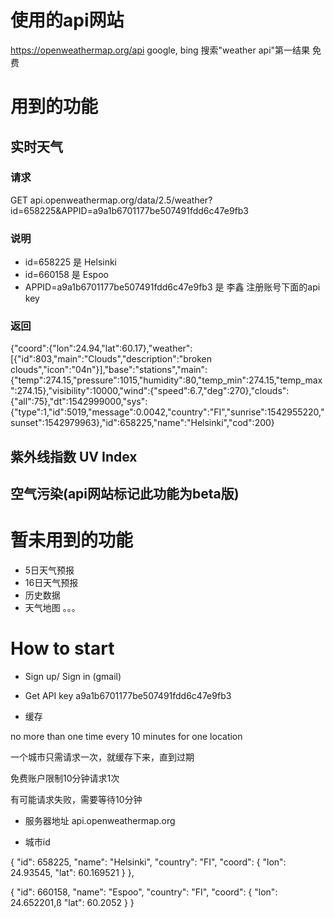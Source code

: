 # 使用的api网站

https://openweathermap.org/api
google, bing 搜索"weather api"第一结果
免费

# 用到的功能

## 实时天气

### 请求
GET api.openweathermap.org/data/2.5/weather?id=658225&APPID=a9a1b6701177be507491fdd6c47e9fb3

### 说明
- id=658225 是 Helsinki
- id=660158 是 Espoo
- APPID=a9a1b6701177be507491fdd6c47e9fb3 是 李鑫 注册账号下面的api key

### 返回
{"coord":{"lon":24.94,"lat":60.17},"weather":[{"id":803,"main":"Clouds","description":"broken clouds","icon":"04n"}],"base":"stations","main":{"temp":274.15,"pressure":1015,"humidity":80,"temp_min":274.15,"temp_max":274.15},"visibility":10000,"wind":{"speed":6.7,"deg":270},"clouds":{"all":75},"dt":1542999000,"sys":{"type":1,"id":5019,"message":0.0042,"country":"FI","sunrise":1542955220,"sunset":1542979963},"id":658225,"name":"Helsinki","cod":200}


## 紫外线指数 UV Index
## 空气污染(api网站标记此功能为beta版)

# 暂未用到的功能

- 5日天气预报
- 16日天气预报
- 历史数据
- 天气地图
。。。


# How to start

- Sign up/ Sign in (gmail)
- Get API key
a9a1b6701177be507491fdd6c47e9fb3

- 缓存

no more than one time every 10 minutes for one location

一个城市只需请求一次，就缓存下来，直到过期

免费账户限制10分钟请求1次

有可能请求失败，需要等待10分钟

- 服务器地址
api.openweathermap.org

- 城市id

{
    "id": 658225,
    "name": "Helsinki",
    "country": "FI",
    "coord": {
      "lon": 24.93545,
      "lat": 60.169521
    }
  },

 {
    "id": 660158,
    "name": "Espoo",
    "country": "FI",
    "coord": {
      "lon": 24.652201,ß
      "lat": 60.2052
    }
  }
